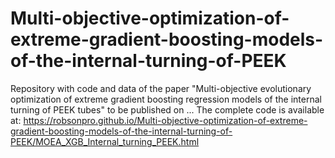 # Multi-objective-optimization-of-extreme-gradient-boosting-models-of-the-internal-turning-of-PEEK

Repository with code and data of the paper "Multi-objective evolutionary optimization of extreme gradient boosting regression models of the internal turning of PEEK tubes" to be published on ...
The complete code is available at: 
https://robsonpro.github.io/Multi-objective-optimization-of-extreme-gradient-boosting-models-of-the-internal-turning-of-PEEK/MOEA_XGB_Internal_turning_PEEK.html

